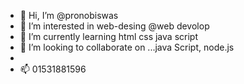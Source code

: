 - 👋 Hi, I’m @pronobiswas
- 👀 I’m interested in web-desing @web devolop
- 🌱 I’m currently learning html css java script
- 💞️ I’m looking to collaborate on ...java Script, node.js
- 
- 📫 01531881596

<!---
pronobiswas/pronobiswas is a ✨ special ✨ repository because its `README.md` (this file) appears on your GitHub profile.
You can click the Preview link to take a look at your changes.
--->
